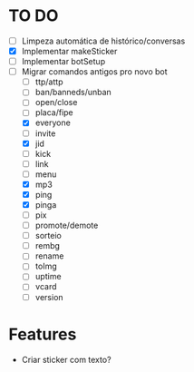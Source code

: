 # TO DO

- [ ] Limpeza automática de histórico/conversas
- [x] Implementar makeSticker
- [ ] Implementar botSetup
- [ ] Migrar comandos antigos pro novo bot
    - [ ] ttp/attp
    - [ ] ban/banneds/unban
    - [ ] open/close
    - [ ] placa/fipe
    - [x] everyone
    - [ ] invite
    - [x] jid
    - [ ] kick
    - [ ] link
    - [ ] menu
    - [x] mp3
    - [x] ping
    - [x] pinga
    - [ ] pix
    - [ ] promote/demote
    - [ ] sorteio
    - [ ] rembg
    - [ ] rename
    - [ ] toImg
    - [ ] uptime
    - [ ] vcard
    - [ ] version

# Features

- Criar sticker com texto?